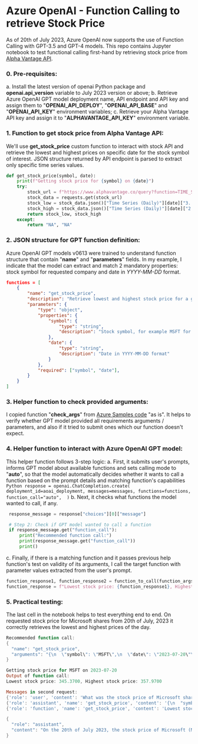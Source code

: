 # Azure OpenAI - Function Calling to retrieve Stock Price

As of 20th of July 2023, Azure OpenAI now supports the use of Function Calling with GPT-3.5 and GPT-4 models. This repo contains Jupyter notebook to test functional calling first-hand by retrieving stock price from [Alpha Vantage API](https://www.alphavantage.co/).

### 0. Pre-requisites:

a. Install the latest version of openai Python package and **openai.api_version** variable to July 2023 version or above;
b. Retrieve Azure OpenAI GPT model deployment name, API endpoint and API key and assign them to "**OPENAI_API_DEPLOY**", "**OPENAI_API_BASE**" and "**OPENAI_API_KEY**" environment variables;
c. Retrieve your Alpha Vantage API key and assign it to "**ALPHAVANTAGE_API_KEY**" environment variable.

### 1. Function to get stock price from Alpha Vantage API:

We'll use **get_stock_price** custom function to interact with stock API and retrieve the lowest and highest prices on specific date for the stock symbol of interest. JSON structure returned by API endpoint is parsed to extract only specific time series values.
``` Python
def get_stock_price(symbol, date):
    print(f"Getting stock price for {symbol} on {date}")
    try:
        stock_url = f"https://www.alphavantage.co/query?function=TIME_SERIES_DAILY&symbol={symbol}&apikey={av_api_key}"
        stock_data = requests.get(stock_url)
        stock_low = stock_data.json()["Time Series (Daily)"][date]["3. low"]
        stock_high = stock_data.json()["Time Series (Daily)"][date]["2. high"]
        return stock_low, stock_high
    except:
        return "NA", "NA"
```

### 2. JSON structure for GPT function definition:

Azure OpenAI GPT models v0613 were trained to understand function structure that contain "**name**" and "**parameters**" fields. In my example, I indicate that the model can extract and match 2 mandatory properties: stock symbol for requested company and date in _YYYY-MM-DD_ format.

``` JSON
functions = [
    {
        "name": "get_stock_price",
        "description": "Retrieve lowest and highest stock price for a given stock symbol and date",
        "parameters": {
            "type": "object",
            "properties": {
                "symbol": {
                    "type": "string",
                    "description": "Stock symbol, for example MSFT for Microsoft"
                },
                "date": {
                    "type": "string",
                    "description": "Date in YYYY-MM-DD format"
                }
            },
            "required": ["symbol", "date"],
        }   
    }
]
```

### 3. Helper function to check provided arguments:

I copied function "**check_args**" from [Azure Samples code](https://github.com/Azure-Samples/openai/tree/main/Basic_Samples/Functions) "as is". It helps to verify whether GPT model provided all requirements arguments / parameters, and also if it tried to submit ones which our function doesn't expect.

### 4. Helper function to interact with Azure OpenAI GPT model:

This helper function follows 3-step logic:
a. First, it submits user's prompts, informs GPT model about available functions and sets calling mode to "**auto**", so that the model automatically decides whether it wants to call a function based on the prompt details and matching function's capabilities
    ``` Python
    response = openai.ChatCompletion.create(
        deployment_id=aoai_deployment,
        messages=messages,
        functions=functions,
        function_call="auto", 
    )
    ```
b. Next, it checks what functions the model wanted to call, if any.
   ``` Python
    response_message = response["choices"][0]["message"]

    # Step 2: Check if GPT model wanted to call a function
    if response_message.get("function_call"):
        print("Recommended function call:")
        print(response_message.get("function_call"))
        print()
   ```
c. Finally, if there is a matching function and it passes previous help function's test on validity of its arguments, I call the target function with parameter values extracted from the user's prompt.
   ``` Python
   function_response1, function_response2 = function_to_call(function_args["symbol"], function_args["date"])
   function_response = f"Lowest stock price: {function_response1}, Highest stock price: {function_response2}"
   ```
### 5. Practical testing:

The last cell in the notebook helps to test everything end to end. On requested stock price for Microsoft shares from 20th of July, 2023 it correctly retrieves the lowest and highest prices of the day.
``` PowerShell
Recommended function call:
{
  "name": "get_stock_price",
  "arguments": "{\n  \"symbol\": \"MSFT\",\n  \"date\": \"2023-07-20\"\n}"
}

Getting stock price for MSFT on 2023-07-20
Output of function call:
Lowest stock price: 345.3700, Highest stock price: 357.9700

Messages in second request:
{'role': 'user', 'content': 'What was the stock price of Microsoft shares on 20th of July 2023?'}
{'role': 'assistant', 'name': 'get_stock_price', 'content': '{\n  "symbol": "MSFT",\n  "date": "2023-07-20"\n}'}
{'role': 'function', 'name': 'get_stock_price', 'content': 'Lowest stock price: 345.3700, Highest stock price: 357.9700'}

{
  "role": "assistant",
  "content": "On the 20th of July 2023, the stock price of Microsoft (MSFT) had a low of $345.37 and a high of $357.97."
}
```

